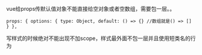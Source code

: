 vue给props传默认值对象不能直接给空对象或者空数组，需要包一层。。

`
props: {
  options: {
    type: Object,
    default: () => {} //数组就是() => []
  }
},
`

写样式的时候绝对不能出现不加scope，样式最外面不包一层并且使用短类名的行为